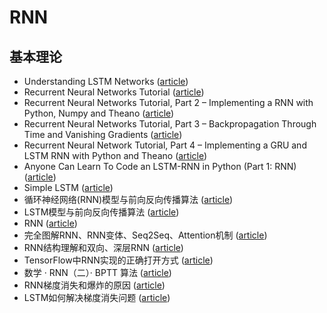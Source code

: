 # RNN

## 基本理论

- Understanding LSTM Networks ([article](http://colah.github.io/posts/2015-08-Understanding-LSTMs/))
- Recurrent Neural Networks Tutorial ([article](http://www.wildml.com/2015/09/recurrent-neural-networks-tutorial-part-1-introduction-to-rnns/))
- Recurrent Neural Networks Tutorial, Part 2 – Implementing a RNN with Python, Numpy and Theano ([article](https://dennybritz.com/posts/wildml/recurrent-neural-networks-tutorial-part-2/))
- Recurrent Neural Networks Tutorial, Part 3 – Backpropagation Through Time and Vanishing Gradients ([article](https://dennybritz.com/posts/wildml/recurrent-neural-networks-tutorial-part-3/))
- Recurrent Neural Network Tutorial, Part 4 – Implementing a GRU and LSTM RNN with Python and Theano ([article](https://dennybritz.com/posts/wildml/recurrent-neural-networks-tutorial-part-4/))
- Anyone Can Learn To Code an LSTM-RNN in Python (Part 1: RNN) ([article](https://iamtrask.github.io/2015/11/15/anyone-can-code-lstm/))
- Simple LSTM ([article](https://nicodjimenez.github.io/2014/08/08/lstm.html))
- 循环神经网络(RNN)模型与前向反向传播算法 ([article](https://www.cnblogs.com/pinard/p/6509630.html))
- LSTM模型与前向反向传播算法 ([article](http://www.cnblogs.com/pinard/p/6519110.html))
- RNN ([article](https://blog.csdn.net/zhaojc1995/article/details/80572098))
- 完全图解RNN、RNN变体、Seq2Seq、Attention机制 ([article](https://zhuanlan.zhihu.com/p/28054589))
- RNN结构理解和双向、深层RNN ([article](https://zhuanlan.zhihu.com/p/70835671))
- TensorFlow中RNN实现的正确打开方式 ([article](https://zhuanlan.zhihu.com/p/28196873))
- 数学 · RNN（二）· BPTT 算法 ([article](https://zhuanlan.zhihu.com/p/26892413))
- RNN梯度消失和爆炸的原因 ([article](https://zhuanlan.zhihu.com/p/28687529))
- LSTM如何解决梯度消失问题 ([article](https://zhuanlan.zhihu.com/p/28749444))

